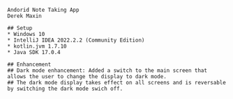     Andorid Note Taking App
    Derek Maxin
 
    ## Setup
    * Windows 10
    * IntelliJ IDEA 2022.2.2 (Community Edition)
    * kotlin.jvm 1.7.10
    * Java SDK 17.0.4
 
    ## Enhancement 
    ## Dark mode enhancement: Added a switch to the main screen that allows the user to change the display to dark mode.
    ## The dark mode display takes effect on all screens and is reversable by switching the dark mode swich off.
    
